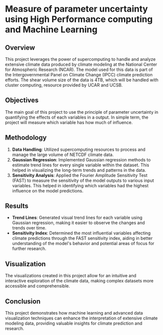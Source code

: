# Measure of parameter uncertainty using High Performance computing and Machine Learning

## Overview
This project leverages the power of supercomputing to handle and analyze extensive climate data produced by climate modeling at the National Center for Atmospheric Research (NCAR). The model used for this data is part of the Intergovernmental Panel on Climate Change (IPCC) climate prediction efforts. The shear volume size of the data is 4TB, which will be handled with cluster computing, resource provided by UCAR and UCSB.

## Objectives
The main goal of this project to use the principle of parameter uncertainty in quantifying the effects of each variables in a output. In simple term, the project will measure which variable has how much of influence.

## Methodology
1. **Data Handling**: Utilized supercomputing resources to process and manage the large volume of NETCDF climate data.
2. **Gaussian Regression**: Implemented Gaussian regression methods to estimate trend lines for every single variable within the dataset. This helped in visualizing the long-term trends and patterns in the data.
3. **Sensitivity Analysis**: Applied the Fourier Amplitude Sensitivity Test (FAST) to measure the sensitivity of the model outputs to various input variables. This helped in identifying which variables had the highest influence on the model predictions.

## Results
- **Trend Lines**: Generated visual trend lines for each variable using Gaussian regression, making it easier to observe the changes and trends over time.
- **Sensitivity Index**: Determined the most influential variables affecting climate predictions through the FAST sensitivity index, aiding in better understanding of the model's behavior and potential areas of focus for further research.

## Visualization
The visualizations created in this project allow for an intuitive and interactive exploration of the climate data, making complex datasets more accessible and comprehensible.

## Conclusion
This project demonstrates how machine learning and advanced data visualization techniques can enhance the interpretation of extensive climate modeling data, providing valuable insights for climate prediction and research.
